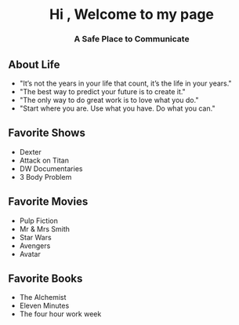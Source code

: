 
<h1 align="center">Hi , Welcome to my page</h1>

<h3 align="center">A Safe Place to Communicate</h3>

## About Life

- "It’s not the years in your life that count, it’s the life in your years."
- "The best way to predict your future is to create it."
- "The only way to do great work is to love what you do."
- "Start where you are. Use what you have. Do what you can."

## Favorite Shows
- Dexter
- Attack on Titan
- DW Documentaries
- 3 Body Problem

## Favorite Movies
- Pulp Fiction
- Mr & Mrs Smith
- Star Wars
- Avengers
- Avatar

## Favorite Books
- The Alchemist
- Eleven Minutes
- The four hour work week
